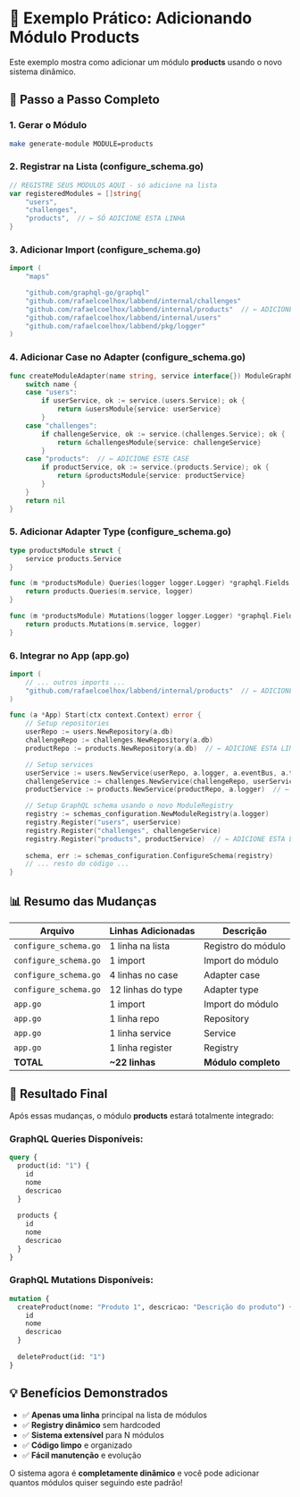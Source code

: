 # 🎯 Exemplo Prático: Adicionando Módulo Products

Este exemplo mostra como adicionar um módulo **products** usando o novo sistema dinâmico.

## 🚀 **Passo a Passo Completo**

### 1. **Gerar o Módulo**
```bash
make generate-module MODULE=products
```

### 2. **Registrar na Lista (configure_schema.go)**
```go
// REGISTRE SEUS MÓDULOS AQUI - só adicione na lista
var registeredModules = []string{
	"users",
	"challenges",
	"products",  // ← SÓ ADICIONE ESTA LINHA
}
```

### 3. **Adicionar Import (configure_schema.go)**
```go
import (
	"maps"

	"github.com/graphql-go/graphql"
	"github.com/rafaelcoelhox/labbend/internal/challenges"
	"github.com/rafaelcoelhox/labbend/internal/products"  // ← ADICIONE ESTA LINHA
	"github.com/rafaelcoelhox/labbend/internal/users"
	"github.com/rafaelcoelhox/labbend/pkg/logger"
)
```

### 4. **Adicionar Case no Adapter (configure_schema.go)**
```go
func createModuleAdapter(name string, service interface{}) ModuleGraphQL {
	switch name {
	case "users":
		if userService, ok := service.(users.Service); ok {
			return &usersModule{service: userService}
		}
	case "challenges":
		if challengeService, ok := service.(challenges.Service); ok {
			return &challengesModule{service: challengeService}
		}
	case "products":  // ← ADICIONE ESTE CASE
		if productService, ok := service.(products.Service); ok {
			return &productsModule{service: productService}
		}
	}
	return nil
}
```

### 5. **Adicionar Adapter Type (configure_schema.go)**
```go
type productsModule struct {
	service products.Service
}

func (m *productsModule) Queries(logger logger.Logger) *graphql.Fields {
	return products.Queries(m.service, logger)
}

func (m *productsModule) Mutations(logger logger.Logger) *graphql.Fields {
	return products.Mutations(m.service, logger)
}
```

### 6. **Integrar no App (app.go)**
```go
import (
	// ... outros imports ...
	"github.com/rafaelcoelhox/labbend/internal/products"  // ← ADICIONE ESTE IMPORT
)

func (a *App) Start(ctx context.Context) error {
	// Setup repositories
	userRepo := users.NewRepository(a.db)
	challengeRepo := challenges.NewRepository(a.db)
	productRepo := products.NewRepository(a.db)  // ← ADICIONE ESTA LINHA

	// Setup services
	userService := users.NewService(userRepo, a.logger, a.eventBus, a.txManager)
	challengeService := challenges.NewService(challengeRepo, userService, a.logger, a.eventBus, a.txManager, a.sagaManager)
	productService := products.NewService(productRepo, a.logger)  // ← ADICIONE ESTA LINHA

	// Setup GraphQL schema usando o novo ModuleRegistry
	registry := schemas_configuration.NewModuleRegistry(a.logger)
	registry.Register("users", userService)
	registry.Register("challenges", challengeService)
	registry.Register("products", productService)  // ← ADICIONE ESTA LINHA
	
	schema, err := schemas_configuration.ConfigureSchema(registry)
	// ... resto do código ...
}
```

## 📊 **Resumo das Mudanças**

| Arquivo | Linhas Adicionadas | Descrição |
|---------|-------------------|-----------|
| `configure_schema.go` | 1 linha na lista | Registro do módulo |
| `configure_schema.go` | 1 import | Import do módulo |
| `configure_schema.go` | 4 linhas no case | Adapter case |
| `configure_schema.go` | 12 linhas do type | Adapter type |
| `app.go` | 1 import | Import do módulo |
| `app.go` | 1 linha repo | Repository |
| `app.go` | 1 linha service | Service |
| `app.go` | 1 linha register | Registry |
| **TOTAL** | **~22 linhas** | **Módulo completo** |

## 🎉 **Resultado Final**

Após essas mudanças, o módulo **products** estará totalmente integrado:

### **GraphQL Queries Disponíveis:**
```graphql
query {
  product(id: "1") {
    id
    nome
    descricao
  }
  
  products {
    id
    nome
    descricao
  }
}
```

### **GraphQL Mutations Disponíveis:**
```graphql
mutation {
  createProduct(nome: "Produto 1", descricao: "Descrição do produto") {
    id
    nome
    descricao
  }
  
  deleteProduct(id: "1")
}
```

## 💡 **Benefícios Demonstrados**

- ✅ **Apenas uma linha** principal na lista de módulos
- ✅ **Registry dinâmico** sem hardcoded
- ✅ **Sistema extensível** para N módulos
- ✅ **Código limpo** e organizado
- ✅ **Fácil manutenção** e evolução

O sistema agora é **completamente dinâmico** e você pode adicionar quantos módulos quiser seguindo este padrão! 